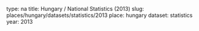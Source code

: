 type: na
title: Hungary / National Statistics (2013)
slug: places/hungary/datasets/statistics/2013
place: hungary
dataset: statistics
year: 2013
